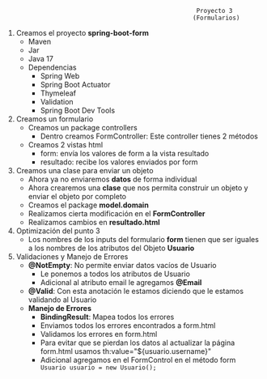                                                          Proyecto 3
                                                        (Formularios)

1. Creamos el proyecto **spring-boot-form**
   - Maven
   - Jar
   - Java 17
   - Dependencias
     - Spring Web
     - Spring Boot Actuator
     - Thymeleaf
     - Validation
     - Spring Boot Dev Tools
2. Creamos un formulario
   - Creamos un package controllers
     - Dentro creamos FormController: Este controller tienes 2 métodos
   - Creamos 2 vistas html
     - form: envía los valores de form a la vista resultado
     - resultado: recibe los valores enviados por form
3. Creamos una clase para enviar un objeto
   - Ahora ya no enviaremos **datos** de forma individual
   - Ahora crearemos una **clase** que nos permita construir un objeto y enviar el objeto por completo
   - Creamos el package **model.domain**
   - Realizamos cierta modificación en el **FormController**
   - Realizamos cambios en **resultado.html**
4. Optimización del punto 3
   - Los nombres de los inputs del formulario **form** tienen que ser iguales a los nombres de los atributos del Objeto **Usuario**
5. Validaciones y Manejo de Errores
   - **@NotEmpty**: No permite enviar datos vacíos de Usuario
     - Le ponemos a todos los atributos de Usuario
     - Adicional al atributo email le agregamos **@Email**
   - **@Valid**: Con esta anotación le estamos diciendo que le estamos validando al Usuario
   - **Manejo de Errores**
     - **BindingResult**: Mapea todos los errores
     - Enviamos todos los errores encontrados a form.html
     - Validamos los errores en form.html
     - Para evitar que se pierdan los datos al actualizar la página form.html usamos th:value="${usuario.username}"
     - Adicional agregamos en el FormControl en el método form <code> Usuario usuario = new Usuario();<code>